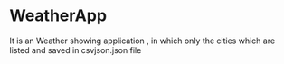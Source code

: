 # WeatherApp
It is an Weather showing application , in which only the cities which are listed and saved in csvjson.json file
